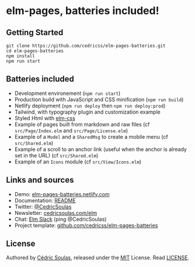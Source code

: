 # elm-pages, batteries included!

## Getting Started

```
git clone https://github.com/cedricss/elm-pages-batteries.git
cd elm-pages-batteries
npm install
npm run start
```

## Batteries included

-   Development environement (`npm run start`)
-   Production build with JavaScript and CSS minification (`npm run build`)
-   Netlify deployment (`npm run deploy` then `npm run deploy:prod`)
-   Tailwind, with typography plugin and customization example
-   Styled Html with [elm-css](https://package.elm-lang.org/packages/rtfeldman/elm-css/latest)
-   Example of pages built from markdown and raw files (cf `src/Page/Index.elm` and `src/Page/License.elm`)
-   Example of a `Model` and a `SharedMsg` to create a mobile menu (cf `src/Shared.elm`)
-   Example of a scroll to an anchor link (useful when the anchor is already set in the URL) (cf `src/Shared.elm`)
-   Example of an `Icons` module (cf `src/View/Icons.elm`)

## Links and sources

-   Demo: [elm-pages-batteries.netlify.com](https://elm-pages-batteries.netlify.com)
-   Documentation: [README](https://github.com/cedricss/elm-pages-batteries)
-   Twitter: [@CedricSoulas](https://twitter.com/CedricSoulas)
-   Newsletter: [cedricsoulas.com/elm](https://cedricsoulas.com/elm)
-   Chat: [Elm Slack](https://elmlang.herokuapp.com/) (ping @CedricSoulas)
-   Project template: [github.com/cedricss/elm-pages-batteries](https://github.com/cedricss/elm-pages-batteries)

## License

Authored by [Cédric Soulas](https://twitter.com/CedricSoulas), released under the [MIT](LICENSE) License. Read [LICENSE](https://elm-pages-batteries.netlify.com/license).
